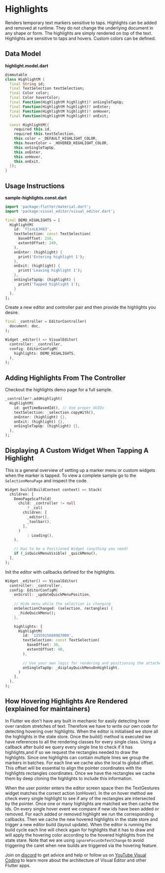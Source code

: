 # Highlights
Renders temporary text markers sensitive to taps. Highlights can be added and removed at runtime. They do not change the underlying document in any shape or form. The highlights are simply rendered on top of the text. Highlights are sensitive to taps and hovers. Custom colors can be defined. 

## Data Model
**highlight.model.dart**
```dart
@immutable
class HighlightM {
  final String id;
  final TextSelection textSelection;
  final Color color;
  final Color hoverColor;
  final Function(HighlightM highlight)? onSingleTapUp;
  final Function(HighlightM highlight)? onEnter;
  final Function(HighlightM highlight)? onHover;
  final Function(HighlightM highlight)? onExit;

  const HighlightM({
    required this.id,
    required this.textSelection,
    this.color = _DEFAULT_HIGHLIGHT_COLOR,
    this.hoverColor = _HOVERED_HIGHLIGHT_COLOR,
    this.onSingleTapUp,
    this.onEnter,
    this.onHover,
    this.onExit,
  });
}
```

## Usage Instructions
**sample-highlights.const.dart**
```dart
import 'package:flutter/material.dart';
import 'package:visual_editor/visual_editor.dart';

final DEMO_HIGHLIGHTS = [
  HighlightM(
    id: 'flsnLKJH83',
    textSelection: const TextSelection(
      baseOffset: 210,
      extentOffset: 240,
    ),
    onEnter: (highlight) {
      print('Entering highlight 1');
    },
    onExit: (highlight) {
      print('Leaving highlight 1');
    },
    onSingleTapUp: (highlight) {
      print('Tapped highlight 1');
    }
  ),
];
```

Create a new editor and controller pair and then provide the highlights you desire.

```dart
final _controller = EditorController(
  document: doc,
);
```
```dart
Widget _editor() => VisualEditor(
  controller: _controller,
  config: EditorConfigM(
    highlights: DEMO_HIGHLIGHTS,
  ),
);
```

## Adding Highlights From The Controller
Checkout the highlights demo page for a full sample.

```dart
_controller?.addHighlight(
  HighlightM(
    id: getTimeBasedId(), // Use proper UUIDs
    textSelection: _selection.copyWith(),
    onEnter: (highlight) {},
    onExit: (highlight) {},
    onSingleTapUp: (highlight) {},
  ),
);
```

## Displaying A Custom Widget When Tapping A Highlight

This is a general overview of setting up a marker menu or custom widgets when the marker is tapped. To view a complete sample go to the `SelectionMenuPage` and inspect the code.

```dart
Widget build(BuildContext context) => Stack(
  children: [
    DemoPageScaffold(
      child: _controller != null
          ? _col(
        children: [
          _editor(),
          _toolbar(),
        ],
      )
          : Loading(),
    ),

    // Has to be a Positioned Widget (anything you need)
    if (_isQuickMenuVisible) _quickMenu(),
  ],
);
```

Init the editor with callbacks defined for the highlights.

```dart
Widget _editor() => VisualEditor(
  controller: _controller,
  config: EditorConfigM(
    onScroll: _updateQuickMenuPosition,
    
    // Hide menu while the selection is changing
    onSelectionChanged: (selection, rectangles) {
      _hideQuickMenu();
    },

    highlights: [
      HighlightM(
        id: '1255915688987000',
        textSelection: const TextSelection(
          baseOffset: 30,
          extentOffset: 40,
        ),
        
        // Use your own logic for rendering and positioning the attached widget(s)
        onSingleTapUp: _displayQuickMenuOnHighlight,
      )
    ],
  ),
);
```

## How Hovering Highlights Are Rendered (explained for maintainers)
In Flutter we don't have any built in mechanic for easily detecting hover over random stretches of text. Therefore we have to write our own code for detecting hovering over highlights. When the editor is initialised we store all the highlights in the state store. Once the build() method is executed we have references to all the rendering classes for every single class. Using a callback after build we query every single line to check if it has highlights,and if so we request the rectangles needed to draw the highlights. Since one highlights can contain multiple lines we group the markers in batches. For each line we cache also the local to global offset. This offset will be essential to align the pointer coordinates with the highlights rectangles coordinates. Once we have the rectangles we cache them by deep cloning the highlights to include this information. 

When the user pointer enters the editor screen space then the TextGestures widget matches the correct action (onHover). In the on hover method we check every single highlight to see if any of the rectangles are intersected by the pointer. Once one or many highlights are matched we then cache the ids. On every single hover event we compare if new ids have been added or removed. For each added or removed highlight we run the corresponding callbacks. Then we cache the new hovered highlights in the state store and trigger a new editor build (layout update). When the editor is running the build cycle each line will check again for highlights that it has to draw and will apply the hovering color according to the hovered highlights from the state stare.  Note that we are using `ignoreFocusOnTextChange` to avoid triggering the caret when new builds are triggered via the hovering feature.

Join on [discord](https://discord.gg/XpGygmXde4) to get advice and help or follow us on [YouTube Visual Coding](https://www.youtube.com/channel/UC2-5lfNbbErIds0Iuai8yfA) to learn more about the architecture of Visual Editor and other Flutter apps.